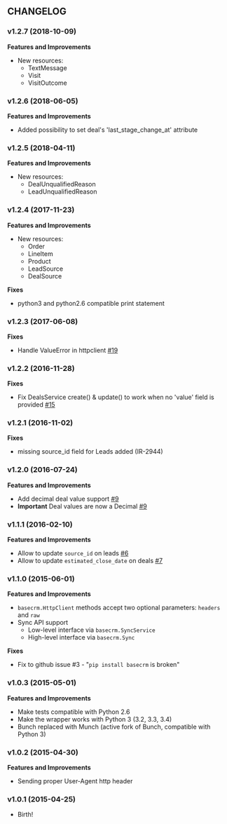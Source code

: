 ## CHANGELOG

### v1.2.7 (2018-10-09)
 **Features and Improvements**

 * New resources:
     * TextMessage
     * Visit
     * VisitOutcome

### v1.2.6 (2018-06-05)

**Features and Improvements**

* Added possibility to set deal's 'last_stage_change_at' attribute

### v1.2.5 (2018-04-11)

**Features and Improvements**

* New resources:
    * DealUnqualifiedReason
    * LeadUnqualifiedReason

### v1.2.4 (2017-11-23)

**Features and Improvements**

* New resources:
    * Order
    * LineItem
    * Product
    * LeadSource
    * DealSource

**Fixes**

* python3 and python2.6 compatible print statement


### v1.2.3 (2017-06-08)

**Fixes**

* Handle ValueError in httpclient [#19](https://github.com/basecrm/basecrm-python/pull/19)

### v1.2.2 (2016-11-28)

**Fixes**

* Fix DealsService create() & update() to work when no 'value' field is provided [#15](https://github.com/basecrm/basecrm-python/pull/15)

### v1.2.1 (2016-11-02)

**Fixes**

* missing source_id field for Leads added (IR-2944)

### v1.2.0 (2016-07-24)

**Features and Improvements**

* Add decimal deal value support [#9](https://github.com/basecrm/basecrm-python/pull/9)
* **Important** Deal values are now a Decimal [#9](https://github.com/basecrm/basecrm-python/pull/9)

### v1.1.1 (2016-02-10)

**Features and Improvements**

* Allow to update `source_id` on leads [#6](https://github.com/basecrm/basecrm-python/pull/6)
* Allow to update `estimated_close_date` on deals [#7](https://github.com/basecrm/basecrm-python/pull/7)

### v1.1.0 (2015-06-01)

**Features and Improvements**

* `basecrm.HttpClient` methods accept two optional parameters: `headers` and `raw`
* Sync API support
  * Low-level interface via `basecrm.SyncService`
  * High-level interface via `basecrm.Sync`

**Fixes**

* Fix to github issue #3 - "`pip install basecrm` is broken"

### v1.0.3 (2015-05-01)

**Features and Improvements**

* Make tests compatible with Python 2.6
* Make the wrapper works with Python 3 (3.2, 3.3, 3.4)
* Bunch replaced with Munch (active fork of Bunch, compatible with Python 3)

### v1.0.2 (2015-04-30)

**Features and Improvements**

* Sending proper User-Agent http header

### v1.0.1 (2015-04-25)

* Birth!

